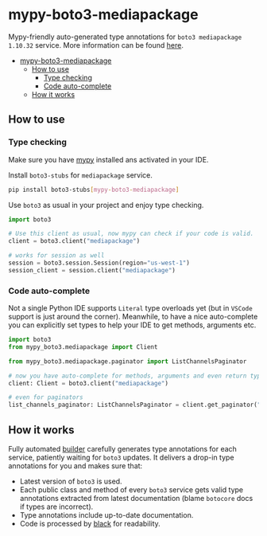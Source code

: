# mypy-boto3-mediapackage

Mypy-friendly auto-generated type annotations for `boto3 mediapackage 1.10.32` service.
More information can be found [here](https://github.com/vemel/mypy_boto3).

- [mypy-boto3-mediapackage](#mypy-boto3-mediapackage)
  - [How to use](#how-to-use)
    - [Type checking](#type-checking)
    - [Code auto-complete](#code-auto-complete)
  - [How it works](#how-it-works)

## How to use

### Type checking

Make sure you have [mypy](https://github.com/python/mypy) installed ans activated in your IDE.

Install `boto3-stubs` for `mediapackage` service.

```bash
pip install boto3-stubs[mypy-boto3-mediapackage]
```

Use `boto3` as usual in your project and enjoy type checking.

```python
import boto3

# Use this client as usual, now mypy can check if your code is valid.
client = boto3.client("mediapackage")

# works for session as well
session = boto3.session.Session(region="us-west-1")
session_client = session.client("mediapackage")

```

### Code auto-complete

Not a single Python IDE supports `Literal` type overloads yet (but in `VSCode` support is just around the corner).
Meanwhile, to have a nice auto-complete you can explicitly set types to help your IDE to get methods, arguments etc.

```python
import boto3
from mypy_boto3.mediapackage import Client

from mypy_boto3.mediapackage.paginator import ListChannelsPaginator

# now you have auto-complete for methods, arguments and even return types
client: Client = boto3.client("mediapackage")

# even for paginators
list_channels_paginator: ListChannelsPaginator = client.get_paginator("list_channels")
```

## How it works

Fully automated [builder](https://github.com/vemel/mypy_boto3) carefully generates
type annotations for each service, patiently waiting for `boto3` updates. It delivers
a drop-in type annotations for you and makes sure that:

- Latest version of `boto3` is used.
- Each public class and method of every `boto3` service gets valid type annotations
  extracted from latest documentation (blame `botocore` docs if types are incorrect).
- Type annotations include up-to-date documentation.
- Code is processed by [black](https://github.com/psf/black) for readability.